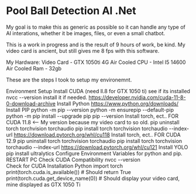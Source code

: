 # Pool Ball Detection AI .Net

My goal is to make this as generic as possible so it can handle any type of AI interations, whether it be images, files, or even a small chatbot.

This is a work in progress and is the result of 9 hours of work, be kind.
My video card is ancient, but still gives me 8 fps with this software.

My Hardware:
	Video Card - GTX 1050ti 4G Air Cooled
	CPU - Intel I5 14600 Air Cooled
	Ram - 32gb
	

These are the steps I took to setup my environemnt.  

Environment Setup
	Install CUDA (need ll.8 for GTX 1050 ti)
		see if its installed
			nvcc --version
		install it if needed.
			https://developer.nvidia.com/cuda-11-8-0-download-archive
	Install Python
		https://www.python.org/downloads/
	Install PIP
		python -m pip --version
		python -m ensurepip --default-pip
		python -m pip install --upgrade pip
		pip --version
	Install torch, ect.. FOR CUDA 11.8 <-- My version because my video card to so old.
		pip uninstall torch torchvision torchaudio
		pip install torch torchvision torchaudio --index-url https://download.pytorch.org/whl/cu118
	Install torch, ect.. FOR CUDA 12.9
		pip uninstall torch torchvision torchaudio
		pip install torch torchvision torchaudio --index-url  https://download.pytorch.org/whl/cu121
	Install YOLO
		pip install ultralytics
	Configure Environment Variables for python and pip.
	RESTART PC
	Check CUDA Compatibility
		nvcc --version	
	Check for CUDA Installation Python
		import torch
		print(torch.cuda.is_available())  # Should return True
		print(torch.cuda.get_device_name(0))  # Should display your video card, mine displayed as GTX 1050 Ti